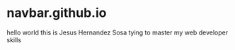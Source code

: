 # navbar.github.io

hello world this is Jesus Hernandez Sosa tying to master my web developer skills
